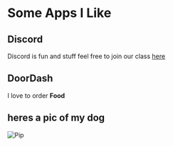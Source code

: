 # Some Apps I Like

## Discord

Discord is fun and stuff feel free to join our class [here](https://discord.com/invite/fakelink)

## DoorDash

I love to order **Food**

## heres a pic of my dog

![Pip](https://github.com/Tim-Saeteurn/TestSite/assets/142946156/0dbc8b76-1748-48f3-8566-ec8a487aa838)

